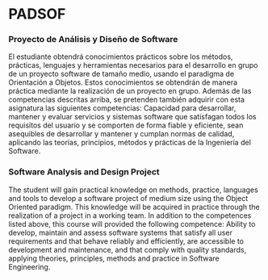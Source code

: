# PADSOF
### Proyecto de Análisis y Diseño de Software
El estudiante obtendrá conocimientos prácticos sobre los métodos, prácticas, lenguajes y herramientas necesarios para el desarrollo en grupo de un proyecto software de tamaño medio, usando el paradigma de Orientación a Objetos. Estos conocimientos se obtendrán de manera práctica mediante la realización de un proyecto en grupo.
Además de las competencias descritas arriba, se pretenden también adquirir con esta asignatura las siguientes competencias:
Capacidad para desarrollar, mantener y evaluar servicios y sistemas software que satisfagan todos los requisitos del usuario y se comporten de forma fiable y eficiente, sean asequibles de desarrollar y mantener y cumplan normas de calidad, aplicando las teorías, principios, métodos y prácticas de la Ingeniería del Software.
### Software Analysis and Design Project
The student will gain practical knowledge on methods, practice, languages and tools to develop a software project of medium size using the Object Oriented paradigm. This knowledge will be acquired in practice through the realization of a project in a working team.
In addition to the competences listed above, this course will provided the following competence:
Ability to develop, maintain and assess software systems that satisfy all user requirements and that behave reliably and efficiently, are accessible to development and maintenance, and that comply with quality standards, applying theories, principles, methods and practice in Software Engineering.
